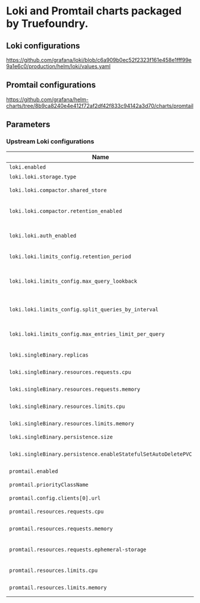 # Loki and Promtail charts packaged by Truefoundry.

## Loki configurations

https://github.com/grafana/loki/blob/c6a909b0ec52f2323f161e458e1fff99e9a1e6c0/production/helm/loki/values.yaml

## Promtail configurations

https://github.com/grafana/helm-charts/tree/8b9ca8240e4e412f72af2df42f833c94142a3d70/charts/promtail

## Parameters

### Upstream Loki configurations

| Name                                                           | Description                                                                                         | Value                               |
| -------------------------------------------------------------- | --------------------------------------------------------------------------------------------------- | ----------------------------------- |
| `loki.enabled`                                                 | Enable loki                                                                                         | `true`                              |
| `loki.loki.storage.type`                                       | Method to use for storage                                                                           | `filesystem`                        |
| `loki.loki.compactor.shared_store`                             | The shared store used for storing boltdb files.                                                     | `filesystem`                        |
| `loki.loki.compactor.retention_enabled`                        | Activate custom (per-stream,per-tenant) retention.                                                  | `true`                              |
| `loki.loki.auth_enabled`                                       | Enables authentication through the X-Scope-OrgID header                                             | `false`                             |
| `loki.loki.limits_config.retention_period`                     | Retention period to apply to stored data.                                                           | `168h`                              |
| `loki.loki.limits_config.max_query_lookback`                   | Limit how far back in time series data and metadata can be queried, up until lookback duration ago. | `168h`                              |
| `loki.loki.limits_config.split_queries_by_interval`            | Split queries by a time interval and execute in parallel.                                           | `10h`                               |
| `loki.loki.limits_config.max_entries_limit_per_query`          | Maximum number of log entries that will be returned for a query.                                    | `30000`                             |
| `loki.singleBinary.replicas`                                   | Number of replicas for the single binary                                                            | `1`                                 |
| `loki.singleBinary.resources.requests.cpu`                     | CPU requests for promtail container                                                                 | `0.2`                               |
| `loki.singleBinary.resources.requests.memory`                  | Memory requests for promtail container                                                              | `810Mi`                             |
| `loki.singleBinary.resources.limits.cpu`                       | CPU limits for promtail container                                                                   | `0.4`                               |
| `loki.singleBinary.resources.limits.memory`                    | Memory limits for promtail container                                                                | `1620Mi`                            |
| `loki.singleBinary.persistence.size`                           | Size of persistent disk                                                                             | `50Gi`                              |
| `loki.singleBinary.persistence.enableStatefulSetAutoDeletePVC` | Enable StatefulSetAutoDeletePVC feature                                                             | `true`                              |
| `promtail.enabled`                                             | Enable promtail                                                                                     | `true`                              |
| `promtail.priorityClassName`                                   | Priority class name for promtail DaemonSet                                                          | `system-node-critical`              |
| `promtail.config.clients[0].url`                               | Loki push API URL                                                                                   | `http://loki:3100/loki/api/v1/push` |
| `promtail.resources.requests.cpu`                              | CPU requests for promtail container                                                                 | `100m`                              |
| `promtail.resources.requests.memory`                           | Memory requests for promtail container                                                              | `512Mi`                             |
| `promtail.resources.requests.ephemeral-storage`                | Ephemeral storage requests for promtail container                                                   | `256Mi`                             |
| `promtail.resources.limits.cpu`                                | CPU limits for promtail container                                                                   | `200m`                              |
| `promtail.resources.limits.memory`                             | Memory limits for promtail container                                                                | `1024Mi`                            |
